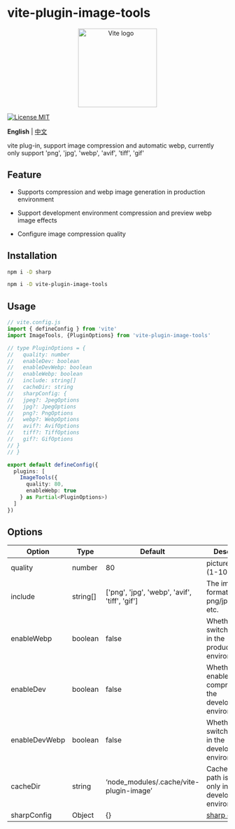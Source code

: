 # vite-plugin-image-tools

<p align="center">
  <a href="https://vite.dev" target="_blank" rel="noopener noreferrer">
    <img width="180" src="https://vite.dev/logo.svg" alt="Vite logo">
  </a>
</p>

[![License MIT](https://img.shields.io/badge/License-MIT-yellow.svg)](https://opensource.org/licenses/MIT)

**English** | [中文](./README.zh-CN.md)

vite plug-in, support image compression and automatic webp, currently only support 'png', 'jpg', 'webp', 'avif', 'tiff', 'gif'

## Feature

- Supports compression and webp image generation in production environment

- Support development environment compression and preview webp image effects

- Configure image compression quality

## Installation

```bash
npm i -D sharp

npm i -D vite-plugin-image-tools
```

## Usage

```ts
// vite.config.js
import { defineConfig } from 'vite'
import ImageTools, {PluginOptions} from 'vite-plugin-image-tools'

// type PluginOptions = {
//   quality: number
//   enableDev: boolean
//   enableDevWebp: boolean
//   enableWebp: boolean
//   include: string[]
//   cacheDir: string
//   sharpConfig: {
//   jpeg?: JpegOptions
//   jpg?: JpegOptions
//   png?: PngOptions
//   webp?: WebpOptions
//   avif?: AvifOptions
//   tiff?: TiffOptions
//   gif?: GifOptions
// }
// }

export default defineConfig({
  plugins: [
    ImageTools({
      quality: 80,
      enableWebp: true
    } as Partial<PluginOptions>)
  ]
})
```

## Options

| Option | Type | Default | Description |
| --- | --- | --- | --- |
| quality | number | 80 | picture quality (1-100) |
| include | string[] | ['png', 'jpg', 'webp', 'avif', 'tiff', 'gif'] | The image formats are: png/jpg/webp..., etc. |
| enableWebp | boolean | false | Whether to switch to webp in the production environment |
| enableDev | boolean | false | Whether to enable compression in the development environment |
| enableDevWebp | boolean | false | Whether to switch to webp in the development environment |
| cacheDir | string | ‘node_modules/.cache/vite-plugin-image’ | Cache path,this path is valid only in the development environment |
| sharpConfig | Object | {} | [sharp config](https://sharp.pixelplumbing.com/api-output/#_top) |

